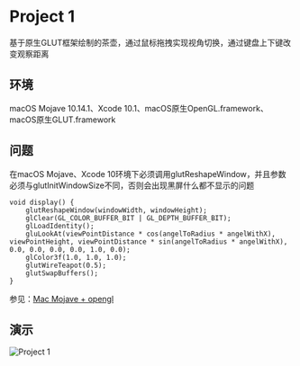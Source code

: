 # Project 1

基于原生GLUT框架绘制的茶壶，通过鼠标拖拽实现视角切换，通过键盘上下键改变观察距离

## 环境
macOS Mojave 10.14.1、Xcode 10.1、macOS原生OpenGL.framework、macOS原生GLUT.framework

## 问题
在macOS Mojave、Xcode 10环境下必须调用glutReshapeWindow，并且参数必须与glutInitWindowSize不同，否则会出现黑屏什么都不显示的问题
```
void display() {
    glutReshapeWindow(windowWidth, windowHeight);
    glClear(GL_COLOR_BUFFER_BIT | GL_DEPTH_BUFFER_BIT);
    glLoadIdentity();
    gluLookAt(viewPointDistance * cos(angelToRadius * angelWithX), viewPointHeight, viewPointDistance * sin(angelToRadius * angelWithX), 0.0, 0.0, 0.0, 0.0, 1.0, 0.0);
    glColor3f(1.0, 1.0, 1.0);
    glutWireTeapot(0.5);
    glutSwapBuffers();
}
```
参见：[Mac Mojave + opengl](https://stackoverflow.com/questions/52509427/mac-mojave-opengl)

## 演示
![Project 1](https://github.com/HanyuXu/graphics2018/blob/master/21851465徐超/Project%201/Project%201.gif)
